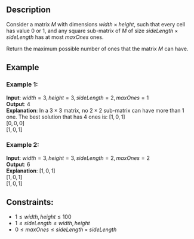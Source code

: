 ## Description
Consider a matrix $M$ with dimensions $width \times height$, such that every cell has value $0$ or $1$, and any square sub-matrix of $M$ of size $sideLength \times sideLength$ has at most $maxOnes$ ones.

Return the maximum possible number of ones that the matrix $M$ can have.

## Example
### Example 1:
**Input**: $width = 3, height = 3, sideLength = 2, maxOnes = 1$  
**Output**: $4$  
**Explanation**: In a $3 \times 3$ matrix, no $2 \times 2$ sub-matrix can have more than $1$ one.
The best solution that has $4$ ones is:
$[1,0,1]$  
$[0,0,0]$  
$[1,0,1]$  

### Example 2:
**Input**: $width = 3, height = 3, sideLength = 2, maxOnes = 2$  
**Output**: $6$  
**Explanation**:
$[1,0,1]$  
$[1,0,1]$  
$[1,0,1]$  
 
## Constraints:
- $1 \leq width, height \leq 100$
- $1 \leq sideLength \leq width, height$
- $0 \leq maxOnes \leq sideLength \times sideLength$